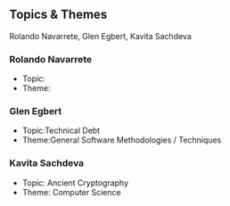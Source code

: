 ## Topics & Themes

Rolando Navarrete, Glen Egbert, Kavita Sachdeva

### Rolando Navarrete

* Topic:
* Theme:

### Glen Egbert

* Topic:Technical Debt
* Theme:General Software Methodologies / Techniques

### Kavita Sachdeva

* Topic: Ancient Cryptography
* Theme: Computer Science
